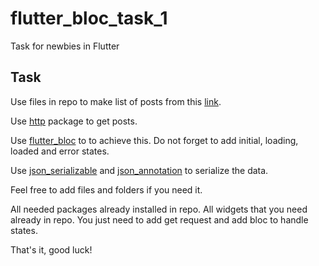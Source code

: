 # flutter_bloc_task_1

Task for newbies in Flutter

## Task

Use files in repo to make list of posts from this [link](https://jsonplaceholder.typicode.com/posts).

Use [http](https://pub.dev/packages/http) package to get posts.

Use [flutter_bloc](https://pub.dev/packages/flutter_bloc) to to achieve this. Do not forget to add initial, loading, loaded and error states.

Use [json_serializable](https://pub.dev/packages/json_serializable) and [json_annotation](https://pub.dev/packages/json_annotation) to serialize the data.

Feel free to add files and folders if you need it.

All needed packages already installed in repo. All widgets that you need already in repo. You just need to add get request and add bloc to handle states.

That's it, good luck!
